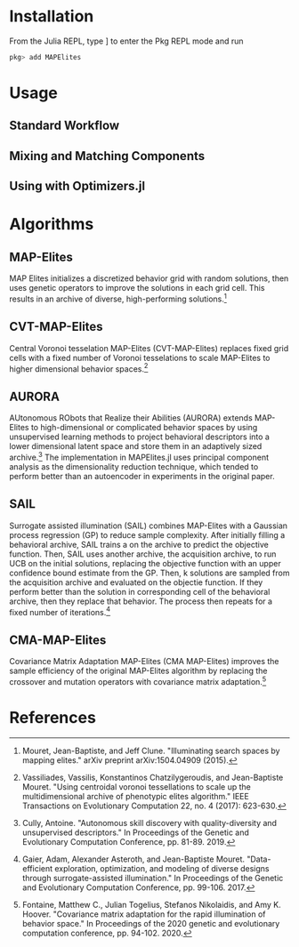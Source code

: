 # Installation
From the Julia REPL, type ] to enter the Pkg REPL mode and run
```julia
pkg> add MAPElites
```

# Usage

## Standard Workflow

## Mixing and Matching Components

## Using with Optimizers.jl

# Algorithms

## MAP-Elites
MAP Elites initializes a discretized behavior grid with random solutions, then uses genetic 
operators to improve the solutions in each grid cell. This results in an archive of diverse, 
high-performing solutions.[^1]

## CVT-MAP-Elites
Central Voronoi tesselation MAP-Elites (CVT-MAP-Elites) replaces fixed grid cells with a fixed 
number of Voronoi tesselations to scale MAP-Elites to higher dimensional behavior spaces.[^2]

## AURORA
AUtonomous RObots that Realize their Abilities (AURORA) extends MAP-Elites to high-dimensional 
or complicated behavior spaces by using unsupervised learning methods to project behavioral 
descriptors into a lower dimensional latent space and store them in an adaptively sized archive.[^3] 
The implementation in MAPElites.jl uses principal component analysis as the dimensionality reduction 
technique, which tended to perform better than an autoencoder in experiments in the original paper.

## SAIL
Surrogate assisted illumination (SAIL) combines MAP-Elites with a Gaussian process regression (GP) 
to reduce sample complexity. After initially filling a behavioral archive, SAIL trains a on the
archive to predict the objective function. Then, SAIL uses another archive, the acquisition archive, 
to run UCB on the initial solutions, replacing the objective function with an upper confidence bound 
estimate from the GP. Then, k solutions are sampled from the acquisition archive and evaluated on the
objectie function. If they perform better than the solution in corresponding cell of the behavioral 
archive, then they replace that behavior. The process then repeats for a fixed number of iterations.[^4]

## CMA-MAP-Elites
Covariance Matrix Adaptation MAP-Elites (CMA MAP-Elites) improves the sample efficiency of the 
original MAP-Elites algorithm by replacing the crossover and mutation operators with covariance 
matrix adaptation.[^5]

# References
[^1]: Mouret, Jean-Baptiste, and Jeff Clune. "Illuminating search spaces by mapping elites." arXiv preprint arXiv:1504.04909 (2015).
[^2]: Vassiliades, Vassilis, Konstantinos Chatzilygeroudis, and Jean-Baptiste Mouret. "Using centroidal voronoi tessellations to scale up the multidimensional archive of phenotypic elites algorithm." IEEE Transactions on Evolutionary Computation 22, no. 4 (2017): 623-630.
[^3]: Cully, Antoine. "Autonomous skill discovery with quality-diversity and unsupervised descriptors." In Proceedings of the Genetic and Evolutionary Computation Conference, pp. 81-89. 2019.
[^4]: Gaier, Adam, Alexander Asteroth, and Jean-Baptiste Mouret. "Data-efficient exploration, optimization, and modeling of diverse designs through surrogate-assisted illumination." In Proceedings of the Genetic and Evolutionary Computation Conference, pp. 99-106. 2017.
[^5]: Fontaine, Matthew C., Julian Togelius, Stefanos Nikolaidis, and Amy K. Hoover. "Covariance matrix adaptation for the rapid illumination of behavior space." In Proceedings of the 2020 genetic and evolutionary computation conference, pp. 94-102. 2020.
